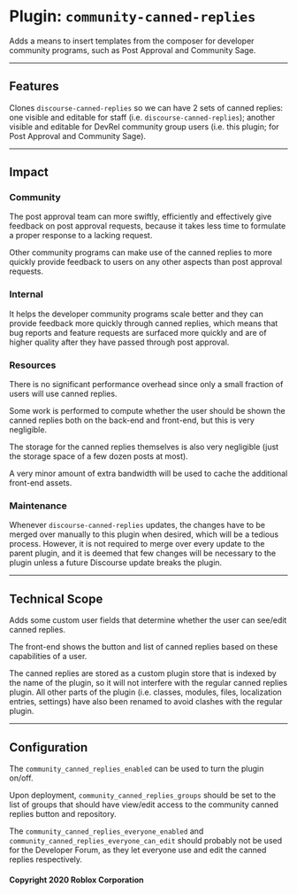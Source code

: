 # Plugin: `community-canned-replies`

Adds a means to insert templates from the composer for developer community programs, such as Post Approval and Community Sage.

---

## Features

Clones `discourse-canned-replies` so we can have 2 sets of canned replies: one visible and editable for staff (i.e. `discourse-canned-replies`); another visible and editable for DevRel community group users (i.e. this plugin; for Post Approval and Community Sage).

---

## Impact

### Community

The post approval team can more swiftly, efficiently and effectively give feedback on post approval requests, because it takes less time to formulate a proper response to a lacking request.

Other community programs can make use of the canned replies to more quickly provide feedback to users on any other aspects than post approval requests.

### Internal

It helps the developer community programs scale better and they can provide feedback more quickly through canned replies, which means that bug reports and feature requests are surfaced more quickly and are of higher quality after they have passed through post approval.

### Resources

There is no significant performance overhead since only a small fraction of users will use canned replies.

Some work is performed to compute whether the user should be shown the canned replies both on the back-end and front-end, but this is very negligible.

The storage for the canned replies themselves is also very negligible (just the storage space of a few dozen posts at most).

A very minor amount of extra bandwidth will be used to cache the additional front-end assets.

### Maintenance

Whenever `discourse-canned-replies` updates, the changes have to be merged over manually to this plugin when desired, which will be a tedious process. However, it is not required to merge over every update to the parent plugin, and it is deemed that few changes will be necessary to the plugin unless a future Discourse update breaks the plugin.

---

## Technical Scope

Adds some custom user fields that determine whether the user can see/edit canned replies.

The front-end shows the button and list of canned replies based on these capabilities of a user.

The canned replies are stored as a custom plugin store that is indexed by the name of the plugin, so it will not interfere with the regular canned replies plugin. All other parts of the plugin (i.e. classes, modules, files, localization entries, settings) have also been renamed to avoid clashes with the regular plugin.

---

## Configuration

The `community_canned_replies_enabled` can be used to turn the plugin on/off.

Upon deployment, `community_canned_replies_groups` should be set to the list of groups that should have view/edit access to the community canned replies button and repository.

The `community_canned_replies_everyone_enabled` and `community_canned_replies_everyone_can_edit` should probably not be used for the Developer Forum, as they let everyone use and edit the canned replies respectively.

#### Copyright 2020 Roblox Corporation
